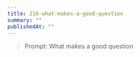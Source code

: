 ```yaml
---
title: 216-what-makes-a-good-question
summary: ""
publishedAt: ""
---
```


> Prompt: What makes a good question

